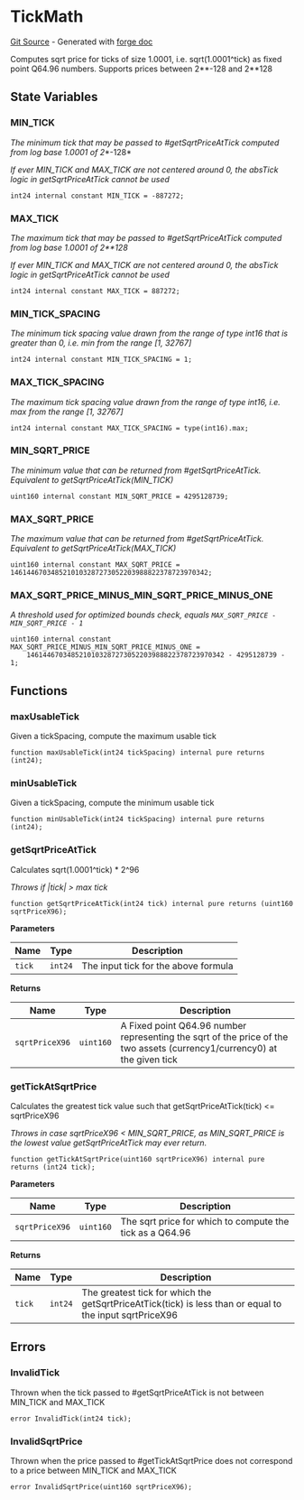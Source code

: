 # TickMath
[Git Source](https://github.com/uniswap/v4-core/blob/b619b6718e31aa5b4fa0286520c455ceb950276d/src/libraries/TickMath.sol) - Generated with [forge doc](https://book.getfoundry.sh/reference/forge/forge-doc)

Computes sqrt price for ticks of size 1.0001, i.e. sqrt(1.0001^tick) as fixed point Q64.96 numbers. Supports
prices between 2**-128 and 2**128


## State Variables
### MIN_TICK
*The minimum tick that may be passed to #getSqrtPriceAtTick computed from log base 1.0001 of 2**-128*

*If ever MIN_TICK and MAX_TICK are not centered around 0, the absTick logic in getSqrtPriceAtTick cannot be used*


```solidity
int24 internal constant MIN_TICK = -887272;
```


### MAX_TICK
*The maximum tick that may be passed to #getSqrtPriceAtTick computed from log base 1.0001 of 2**128*

*If ever MIN_TICK and MAX_TICK are not centered around 0, the absTick logic in getSqrtPriceAtTick cannot be used*


```solidity
int24 internal constant MAX_TICK = 887272;
```


### MIN_TICK_SPACING
*The minimum tick spacing value drawn from the range of type int16 that is greater than 0, i.e. min from the range [1, 32767]*


```solidity
int24 internal constant MIN_TICK_SPACING = 1;
```


### MAX_TICK_SPACING
*The maximum tick spacing value drawn from the range of type int16, i.e. max from the range [1, 32767]*


```solidity
int24 internal constant MAX_TICK_SPACING = type(int16).max;
```


### MIN_SQRT_PRICE
*The minimum value that can be returned from #getSqrtPriceAtTick. Equivalent to getSqrtPriceAtTick(MIN_TICK)*


```solidity
uint160 internal constant MIN_SQRT_PRICE = 4295128739;
```


### MAX_SQRT_PRICE
*The maximum value that can be returned from #getSqrtPriceAtTick. Equivalent to getSqrtPriceAtTick(MAX_TICK)*


```solidity
uint160 internal constant MAX_SQRT_PRICE = 1461446703485210103287273052203988822378723970342;
```


### MAX_SQRT_PRICE_MINUS_MIN_SQRT_PRICE_MINUS_ONE
*A threshold used for optimized bounds check, equals `MAX_SQRT_PRICE - MIN_SQRT_PRICE - 1`*


```solidity
uint160 internal constant MAX_SQRT_PRICE_MINUS_MIN_SQRT_PRICE_MINUS_ONE =
    1461446703485210103287273052203988822378723970342 - 4295128739 - 1;
```


## Functions
### maxUsableTick

Given a tickSpacing, compute the maximum usable tick


```solidity
function maxUsableTick(int24 tickSpacing) internal pure returns (int24);
```

### minUsableTick

Given a tickSpacing, compute the minimum usable tick


```solidity
function minUsableTick(int24 tickSpacing) internal pure returns (int24);
```

### getSqrtPriceAtTick

Calculates sqrt(1.0001^tick) * 2^96

*Throws if |tick| > max tick*


```solidity
function getSqrtPriceAtTick(int24 tick) internal pure returns (uint160 sqrtPriceX96);
```
**Parameters**

|Name|Type|Description|
|----|----|-----------|
|`tick`|`int24`|The input tick for the above formula|

**Returns**

|Name|Type|Description|
|----|----|-----------|
|`sqrtPriceX96`|`uint160`|A Fixed point Q64.96 number representing the sqrt of the price of the two assets (currency1/currency0) at the given tick|


### getTickAtSqrtPrice

Calculates the greatest tick value such that getSqrtPriceAtTick(tick) <= sqrtPriceX96

*Throws in case sqrtPriceX96 < MIN_SQRT_PRICE, as MIN_SQRT_PRICE is the lowest value getSqrtPriceAtTick may
ever return.*


```solidity
function getTickAtSqrtPrice(uint160 sqrtPriceX96) internal pure returns (int24 tick);
```
**Parameters**

|Name|Type|Description|
|----|----|-----------|
|`sqrtPriceX96`|`uint160`|The sqrt price for which to compute the tick as a Q64.96|

**Returns**

|Name|Type|Description|
|----|----|-----------|
|`tick`|`int24`|The greatest tick for which the getSqrtPriceAtTick(tick) is less than or equal to the input sqrtPriceX96|


## Errors
### InvalidTick
Thrown when the tick passed to #getSqrtPriceAtTick is not between MIN_TICK and MAX_TICK


```solidity
error InvalidTick(int24 tick);
```

### InvalidSqrtPrice
Thrown when the price passed to #getTickAtSqrtPrice does not correspond to a price between MIN_TICK and MAX_TICK


```solidity
error InvalidSqrtPrice(uint160 sqrtPriceX96);
```

